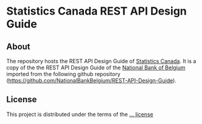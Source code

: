 # Statistics Canada REST API Design Guide 

## About
The repository hosts the REST API Design Guide of [Statistics Canada](https://www.statcan.gc.ca/). It is a copy of the the REST API Design Guide of the [National Bank of Belgium](https://www.nbb.be) imported from the following github repository (https://github.com/NationalBankBelgium/REST-API-Design-Guide).

## License
This project is distributed under the terms of the [... license](LICENSE.md)